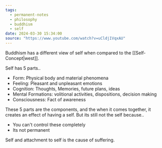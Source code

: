 ```yaml
---
tags:
  - permanent-notes
  - philosophy 
  - buddhism 
  - self
date: 2024-03-30 15:34:00
source: "https://www.youtube.com/watch?v=uCldjIVqxAU"
---
```


Buddhism has a different view of self when compared to the [[Self-Concept|west]].

Self has 5 parts..

- Form: Physical body and material phenomena
- Feeling: Pleasant and unpleasant emotions
- Cognition: Thoughts, Memories, future plans, ideas
- Mental Formations: volitional activities, dispositions, decision making
- Consciousness: Fact of awareness

These 5 parts are the components, and the when it comes together, it creates an effect of having a self. But its still not the self because..

- You can't control these completely
- Its not permanent

Self and attachment to self is the cause of suffering.